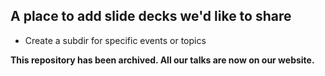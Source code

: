 ## A place to add slide decks we'd like to share

* Create a subdir for specific events or topics

**This repository has been archived.  All our talks are now on our website.** 
